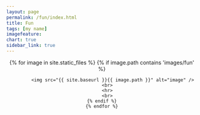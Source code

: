 ```yaml
---
layout: page
permalink: /fun/index.html
title: Fun
tags: [my name]
imagefeature: 
chart: true
sidebar_link: true
---
```


<style>
hr { 
    display: block;
    margin-top: 50px;
    margin-bottom: 50px;
    margin-left: auto;
    margin-right: auto;
    border-style: inset;
    border-width: 3px;
}
</style>

<center>
    {% for image in site.static_files %}
	{% if image.path contains 'images/fun' %}

            <img src="{{ site.baseurl }}{{ image.path }}" alt="image" />
		<br>
		<hr>
		<br>
	{% endif %}
    {% endfor %}
</center>
